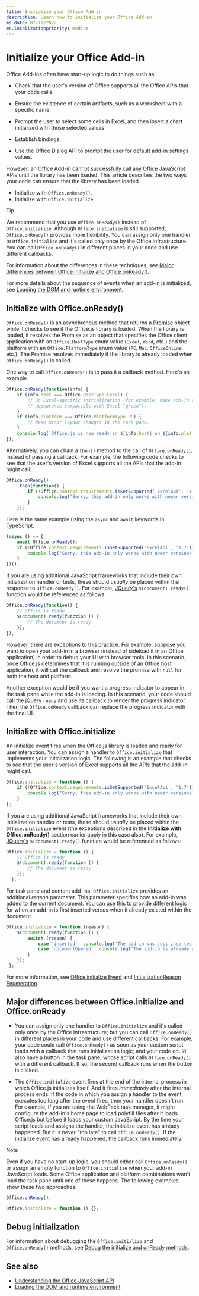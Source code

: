 ```yaml
---
title: Initialize your Office Add-in
description: Learn how to initialize your Office Add-in.
ms.date: 07/11/2022
ms.localizationpriority: medium
---
```


# Initialize your Office Add-in

Office Add-ins often have start-up logic to do things such as:

- Check that the user's version of Office supports all the Office APIs that your code calls.

- Ensure the existence of certain artifacts, such as a worksheet with a specific name.

- Prompt the user to select some cells in Excel, and then insert a chart initialized with those selected values.

- Establish bindings.

- Use the Office Dialog API to prompt the user for default add-in settings values.

However, an Office Add-in cannot successfully call any Office JavaScript APIs until the library has been loaded. This article describes the two ways your code can ensure that the library has been loaded.

- Initialize with `Office.onReady()`.
- Initialize with `Office.initialize`.

> [!TIP]
> We recommend that you use `Office.onReady()` instead of `Office.initialize`. Although `Office.initialize` is still supported, `Office.onReady()` provides more flexibility. You can assign only one handler to `Office.initialize` and it's called only once by the Office infrastructure. You can call `Office.onReady()` in different places in your code and use different callbacks.
> 
> For information about the differences in these techniques, see [Major differences between Office.initialize and Office.onReady()](#major-differences-between-officeinitialize-and-officeonready).

For more details about the sequence of events when an add-in is initialized, see [Loading the DOM and runtime environment](loading-the-dom-and-runtime-environment.md).

## Initialize with Office.onReady()

`Office.onReady()` is an asynchronous method that returns a [Promise](https://developer.mozilla.org/docs/Web/JavaScript/Reference/Global_Objects/Promise) object while it checks to see if the Office.js library is loaded. When the library is loaded, it resolves the Promise as an object that specifies the Office client application with an `Office.HostType` enum value (`Excel`, `Word`, etc.) and the platform with an `Office.PlatformType` enum value (`PC`, `Mac`, `OfficeOnline`, etc.). The Promise resolves immediately if the library is already loaded when `Office.onReady()` is called.

One way to call `Office.onReady()` is to pass it a callback method. Here's an example.

```js
Office.onReady(function(info) {
    if (info.host === Office.HostType.Excel) {
        // Do Excel-specific initialization (for example, make add-in task pane's
        // appearance compatible with Excel "green").
    }
    if (info.platform === Office.PlatformType.PC) {
        // Make minor layout changes in the task pane.
    }
    console.log(`Office.js is now ready in ${info.host} on ${info.platform}`);
});
```

Alternatively, you can chain a `then()` method to the call of `Office.onReady()`, instead of passing a callback. For example, the following code checks to see that the user's version of Excel supports all the APIs that the add-in might call.

```js
Office.onReady()
    .then(function() {
        if (!Office.context.requirements.isSetSupported('ExcelApi', '1.7')) {
            console.log("Sorry, this add-in only works with newer versions of Excel.");
        }
    });
```

Here is the same example using the `async` and `await` keywords in TypeScript.

```typescript
(async () => {
    await Office.onReady();
    if (!Office.context.requirements.isSetSupported('ExcelApi', '1.7')) {
        console.log("Sorry, this add-in only works with newer versions of Excel.");
    }
})();
```

If you are using additional JavaScript frameworks that include their own initialization handler or tests, these should *usually* be placed within the response to `Office.onReady()`. For example, [JQuery's](https://jquery.com) `$(document).ready()` function would be referenced as follows:

```js
Office.onReady(function() {
    // Office is ready
    $(document).ready(function () {
        // The document is ready
    });
});
```

However, there are exceptions to this practice. For example, suppose you want to open your add-in in a browser (instead of sideload it in an Office application) in order to debug your UI with browser tools. In this scenario, once Office.js determines that it is running outside of an Office host application, it will call the callback and resolve the promise with `null` for both the host and platform.

Another exception would be if you want a progress indicator to appear in the task pane while the add-in is loading. In this scenario, your code should call the jQuery `ready` and use its callback to render the progress indicator. Then the `Office.onReady` callback can replace the progress indicator with the final UI.

## Initialize with Office.initialize

An initialize event fires when the Office.js library is loaded and ready for user interaction. You can assign a handler to `Office.initialize` that implements your initialization logic. The following is an example that checks to see that the user's version of Excel supports all the APIs that the add-in might call.

```js
Office.initialize = function () {
    if (!Office.context.requirements.isSetSupported('ExcelApi', '1.7')) {
        console.log("Sorry, this add-in only works with newer versions of Excel.");
    }
};
```

If you are using additional JavaScript frameworks that include their own initialization handler or tests, these should *usually* be placed within the `Office.initialize` event (the exceptions described in the **Initialize with Office.onReady()** section earlier apply in this case also). For example, [JQuery's](https://jquery.com) `$(document).ready()` function would be referenced as follows:

```js
Office.initialize = function () {
    // Office is ready
    $(document).ready(function () {
        // The document is ready
    });
  };
```

For task pane and content add-ins, `Office.initialize` provides an additional _reason_ parameter. This parameter specifies how an add-in was added to the current document. You can use this to provide different logic for when an add-in is first inserted versus when it already existed within the document.

```js
Office.initialize = function (reason) {
    $(document).ready(function () {
        switch (reason) {
            case 'inserted': console.log('The add-in was just inserted.');
            case 'documentOpened': console.log('The add-in is already part of the document.');
        }
    });
 };
```

For more information, see [Office.initialize Event](/javascript/api/office) and [InitializationReason Enumeration](/javascript/api/office/office.initializationreason).

## Major differences between Office.initialize and Office.onReady

- You can assign only one handler to `Office.initialize` and it's called only once by the Office infrastructure; but you can call `Office.onReady()` in different places in your code and use different callbacks. For example, your code could call `Office.onReady()` as soon as your custom script loads with a callback that runs initialization logic; and your code could also have a button in the task pane, whose script calls `Office.onReady()` with a different callback. If so, the second callback runs when the button is clicked.

- The `Office.initialize` event fires at the end of the internal process in which Office.js initializes itself. And it fires *immediately* after the internal process ends. If the code in which you assign a handler to the event executes too long after the event fires, then your handler doesn't run. For example, if you are using the WebPack task manager, it might configure the add-in's home page to load polyfill files after it loads Office.js but before it loads your custom JavaScript. By the time your script loads and assigns the handler, the initialize event has already happened. But it is never "too late" to call `Office.onReady()`. If the initialize event has already happened, the callback runs immediately.

> [!NOTE]
> Even if you have no start-up logic, you should either call `Office.onReady()` or assign an empty function to `Office.initialize` when your add-in JavaScript loads. Some Office application and platform combinations won't load the task pane until one of these happens. The following examples show these two approaches.
>
>```js    
>Office.onReady();
>```
>
>
>```js
>Office.initialize = function () {};
>```

## Debug initialization

For information about debugging the `Office.initialize` and `Office.onReady()` methods, see [Debug the initialize and onReady methods](../testing/debug-initialize-onready.md).

## See also

- [Understanding the Office JavaScript API](understanding-the-javascript-api-for-office.md)
- [Loading the DOM and runtime environment](loading-the-dom-and-runtime-environment.md)